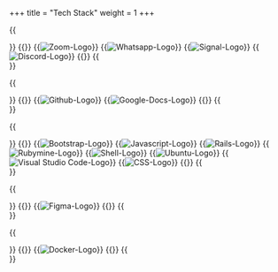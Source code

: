+++
title = "Tech Stack"
weight = 1
+++

{{<section title="Communication">}}
{{<gallery>}}
{{<image src="zoom-logo.jpg" alt="Zoom-Logo" caption="Zoom">}}
{{<image src="whatsapp-logo.jpg" alt="Whatsapp-Logo" caption="Whatsapp">}}
{{<image src="signal-logo.png" alt="Signal-Logo" caption="Signal">}}
{{<image src="discord-logo.jpg" alt="Discord-Logo" caption="Discord">}}
{{</gallery>}}
{{</section>}}

{{<section title="Organization">}}
{{<gallery>}}
{{<image src="github-logo.png" alt="Github-Logo" caption="Github">}}
{{<image src="google-docs-logo.jpg" alt="Google-Docs-Logo" caption="Google-Docs">}}
{{</gallery>}}
{{</section>}}

{{<section title="Programming">}}
{{<gallery>}}
{{<image src="bootstrap-logo.png" alt="Bootstrap-Logo" caption="Bootstrap">}}
{{<image src="js-logo.png" alt="Javascript-Logo" caption="Javascript">}}
{{<image src="rails-logo.png" alt="Rails-Logo" caption="Ruby on Rails">}}
{{<image src="rubymine-logo.jpg" alt="Rubymine-Logo" caption="Rubymine">}}
{{<image src="shell-logo.jpg" alt="Shell-Logo" caption="Shell">}}
{{<image src="ubuntu-logo.jpg" alt="Ubuntu-Logo" caption="Ubuntu">}}
{{<image src="vsc-logo.jpg" alt="Visual Studio Code-Logo" caption="Visual Studio Code">}}
{{<image src="css-logo.png" alt="CSS-Logo" caption="CSS">}}
{{</gallery>}}
{{</section>}}

{{<section title="Design">}}
{{<gallery>}}
{{<image src="figma-logo.png" alt="Figma-Logo" caption="Figma">}}
{{</gallery>}}
{{</section>}}

{{<section title="Utility">}}
{{<gallery>}}
{{<image src="docker-logo.png" alt="Docker-Logo" caption="Docker">}}
{{</gallery>}}
{{</section>}}